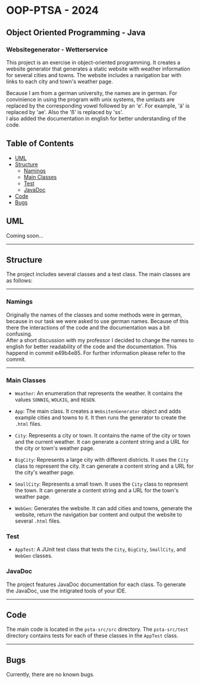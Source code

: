 # OOP-PTSA - 2024
## Object Oriented Programming - Java
### Websitegenerator - Wetterservice

This project is an exercise in object-oriented programming. It creates a website generator that generates a static website with weather information for several cities and towns. The website includes a navigation bar with links to each city and town's weather page.

Because I am from a german university, the names are in german. For convinience in using the program with unix systems, the umlauts are replaced by the corresponding vowel followed by an 'e'. For example, 'ä' is replaced by 'ae'. Also the 'ß' is replaced by 'ss'.  
I also added the documentation in english for better understanding of the code.

## Table of Contents

- [UML](#uml)
- [Structure](#structure)
  - [Namings](#namings)
  - [Main Classes](#main-classes)
  - [Test](#test)
  - [JavaDoc](#javadoc)
- [Code](#code)
- [Bugs](#Bugs)

## UML

Coming soon...

***
## Structure

The project includes several classes and a test class. The main classes are as follows:
***
### Namings

Originally the names of the classes and some methods were in german, because in our task we were asked to use german names. Because of this there the interactions of the code and the documentation was a bit confusing.  
After a short discussion with my professor I decided to change the names to english for better readability of the code and the documentation.
This happend in commit e49b4e85. For further information please refer to the commit.
***
### Main Classes

- `Weather`: An enumeration that represents the weather. It contains the values `SONNIG`, `WOLKIG`, and `REGEN`.

- `App`: The main class. It creates a `WebsitenGenerator` object and adds example cities and towns to it. It then runs the generator to create the `.html` files.

- `City`: Represents a city or town. It contains the name of the city or town and the current weather. It can generate a content string and a URL for the city or town's weather page.

- `BigCity`: Represents a large city with different districts. It uses the `City` class to represent the city. It can generate a content string and a URL for the city's weather page.

- `SmallCity`: Represents a small town. It uses the `City` class to represent the town. It can generate a content string and a URL for the town's weather page.

- `WebGen`: Generates the website. It can add cities and towns, generate the website, return the navigation bar content and output the website to several `.html` files.

### Test

- `AppTest`: A JUnit test class that tests the `City`, `BigCity`, `SmallCity`, and `WebGen` classes.

### JavaDoc
The project features JavaDoc documentation for each class. To generate the JavaDoc, use the intigrated tools of your IDE.

***
## Code

The main code is located in the `psta-src/src` directory. The `psta-src/test` directory contains tests for each of these classes in the `AppTest` class.
***
## Bugs
Currently, there are no known bugs.
